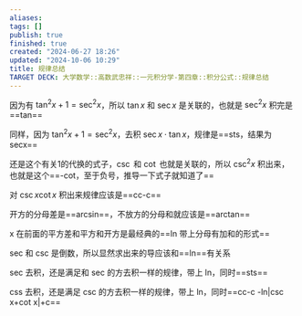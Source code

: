 ```yaml
---
aliases: 
tags: []
publish: true
finished: true
created: "2024-06-27 18:26"
updated: "2024-10-06 10:29"
title: 规律总结
TARGET DECK: 大学数学::高数武忠祥::一元积分学-第四章::积分公式::规律总结
---
```


因为有 $\tan^{2}x+1=\sec^{2}x$，所以 $\tan x$ 和 $\sec x$ 是关联的，也就是 $\sec^{2}x$ 积完是 ==tan==

同样，因为 $\tan^{2}x+1=\sec^{2}x$，去积 $\sec x\cdot \tan x$，规律是==sts，结果为 secx==

还是这个有关1的代换的式子，$\csc$ 和 $\cot$ 也就是关联的，所以 $\csc^{2} x$ 积出来，也就是这个==-cot，至于负号，推导一下式子就知道了==

对 $\csc x\cot x$ 积出来规律应该是==cc-c==

开方的分母差是==arcsin==，不放方的分母和就应该是==arctan==

x 在前面的平方差和平方和开方是最经典的==ln 带上分母有加和的形式==

sec 和 csc 是倒数，所以显然求出来的导应该和==ln==有关系

sec 去积，还是满足和 sec 的方去积一样的规律，带上 ln，同时==sts==

css 去积，还是满足 csc 的方去积一样的规律，带上 ln，同时==cc-c -ln|csc x+cot x|+c==

